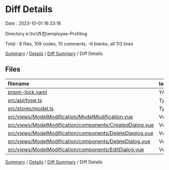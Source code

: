 # Diff Details

Date : 2023-10-01 16:33:16

Directory e:\\hc\\外包\\employee-Profiling

Total : 8 files, 109 codes, 10 comments, -6 blanks, all 113 lines

[Summary](results.md) / [Details](details.md) / [Diff Summary](diff.md) / Diff Details

## Files

| filename                                                                                                              | language   | code | comment | blank | total |
| :-------------------------------------------------------------------------------------------------------------------- | :--------- | ---: | ------: | ----: | ----: |
| [pnpm-lock.yaml](/pnpm-lock.yaml)                                                                                     | YAML       |  -20 |       0 |    -7 |   -27 |
| [src/api/type.ts](/src/api/type.ts)                                                                                   | TypeScript |   -1 |       0 |    -1 |    -2 |
| [src/stores/model.ts](/src/stores/model.ts)                                                                           | TypeScript |   18 |      10 |     0 |    28 |
| [src/views/ModelModification/ModelModification.vue](/src/views/ModelModification/ModelModification.vue)               | Vue        |    7 |       0 |     0 |     7 |
| [src/views/ModelModification/components/CreatedDialog.vue](/src/views/ModelModification/components/CreatedDialog.vue) | Vue        |    0 |       0 |    -1 |    -1 |
| [src/views/ModelModification/components/DeleteDiaglog.vue](/src/views/ModelModification/components/DeleteDiaglog.vue) | Vue        |   -8 |       0 |    -5 |   -13 |
| [src/views/ModelModification/components/DeleteDialog.vue](/src/views/ModelModification/components/DeleteDialog.vue)   | Vue        |   68 |       0 |     7 |    75 |
| [src/views/ModelModification/components/EditDialog.vue](/src/views/ModelModification/components/EditDialog.vue)       | Vue        |   45 |       0 |     1 |    46 |

[Summary](results.md) / [Details](details.md) / [Diff Summary](diff.md) / Diff Details
